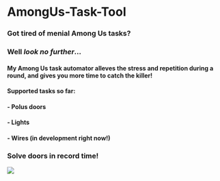 # AmongUs-Task-Tool
### Got tired of menial Among Us tasks?

### Well *look no further*...


#### My Among Us task automator alleves the stress and repetition during a round, and gives you more time to catch the killer!

#### Supported tasks so far:
#### - Polus doors
#### - Lights
#### - Wires (in development right now!)


### Solve doors in record time!
![](example.gif)
